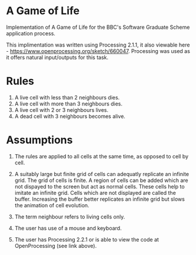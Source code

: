# A Game of Life
Implementation of  A Game of Life for the BBC's Software Graduate Scheme application process.

This implimentation was written using Processing 2.1.1, it also viewable here - https://www.openprocessing.org/sketch/660047.
Processing was used as it offers natural input/outputs for this task.
 # Rules 
  1. A live cell with less than 2 neighbours dies.
  2. A live cell with more than 3 neighbours dies.
  3. A live cell with 2 or 3 neighbours lives.
  4. A dead cell with 3 neighbours becomes alive.
  
 # Assumptions
  1. The rules are applied to all cells at the same time, as opposed to cell by cell.
  
  2. A suitably large but finite grid of cells can adequatly replicate an infinite grid.
     The grid of cells is finite. A region of cells can be added which are not dispayed to the screen but act as normal cells.
     These cells help to imitate an infinite grid. Cells which are not displayed are called the buffer.  Increasing the buffer
     better replicates an infinite grid but slows the animation of cell evolution.
  
  3. The term neighbour refers to living cells only.
  
  4. The user has use of a mouse and keyboard.
  
  5. The user has Processing 2.2.1 or is able to view the code at OpenProcessing (see link above).
